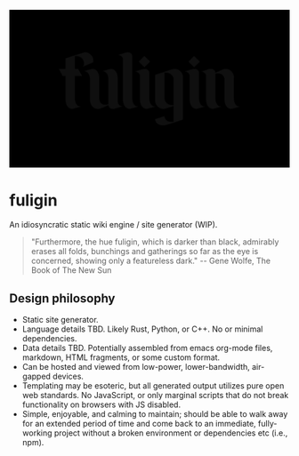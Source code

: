 ![fuliginous](fuliginous.png)

# fuligin

An idiosyncratic static wiki engine / site generator (WIP).

> "Furthermore, the hue fuligin, which is darker than black, admirably erases all folds, bunchings and gatherings so far as the eye is concerned, showing only a featureless dark." -- Gene Wolfe, The Book of The New Sun


## Design philosophy

- Static site generator.
- Language details TBD. Likely Rust, Python, or C++. No or minimal dependencies.
- Data details TBD. Potentially assembled from emacs org-mode files, markdown, HTML fragments, or some custom format.
- Can be hosted and viewed from low-power, lower-bandwidth, air-gapped devices.
- Templating may be esoteric, but all generated output utilizes pure open web standards. No JavaScript, or only marginal
  scripts that do not break functionality on browsers with JS disabled.
- Simple, enjoyable, and calming to maintain; should be able to walk away for an extended period of time and come back to an immediate, fully-working project without a broken environment or dependencies etc (i.e., npm).
